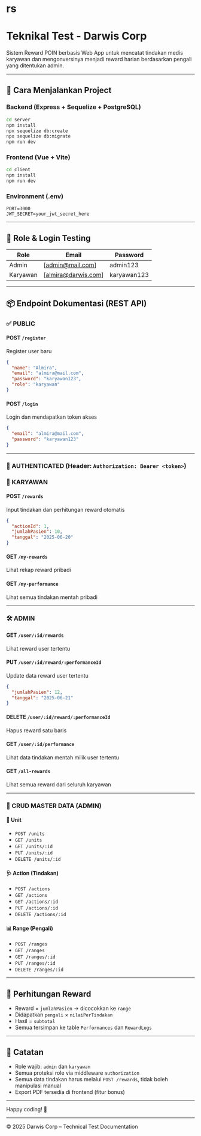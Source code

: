 # rs
# Teknikal Test - Darwis Corp

Sistem Reward POIN berbasis Web App untuk mencatat tindakan medis karyawan dan mengonversinya menjadi reward harian berdasarkan pengali yang ditentukan admin.

---

## 🚀 Cara Menjalankan Project

### Backend (Express + Sequelize + PostgreSQL)

```bash
cd server
npm install
npx sequelize db:create
npx sequelize db:migrate
npm run dev
```

### Frontend (Vue + Vite)

```bash
cd client
npm install
npm run dev
```

### Environment (.env)

```env
PORT=3000
JWT_SECRET=your_jwt_secret_here
```

---

## 👥 Role & Login Testing

| Role     | Email                                         |  Password   |
| -------- | --------------------------------------------- | ----------- |
| Admin    | [admin@mail.com]                              |   admin123  |
| Karyawan | [almira@darwis.com]                           | karyawan123 |

---

## 📦 Endpoint Dokumentasi (REST API)

### ✅ PUBLIC

#### POST `/register`

Register user baru

```json
{
  "name": "Almira",
  "email": "almira@mail.com",
  "password": "karyawan123",
  "role": "karyawan"
}
```

#### POST `/login`

Login dan mendapatkan token akses

```json
{
  "email": "almira@mail.com",
  "password": "karyawan123"
}
```

---

### 🔐 AUTHENTICATED (Header: `Authorization: Bearer <token>`)

### 📘 KARYAWAN

#### POST `/rewards`

Input tindakan dan perhitungan reward otomatis

```json
{
  "actionId": 1,
  "jumlahPasien": 10,
  "tanggal": "2025-06-20"
}
```

#### GET `/my-rewards`

Lihat rekap reward pribadi

#### GET `/my-performance`

Lihat semua tindakan mentah pribadi

---

### 🛠️ ADMIN

#### GET `/user/:id/rewards`

Lihat reward user tertentu

#### PUT `/user/:id/reward/:performanceId`

Update data reward user tertentu

```json
{
  "jumlahPasien": 12,
  "tanggal": "2025-06-21"
}
```

#### DELETE `/user/:id/reward/:performanceId`

Hapus reward satu baris

#### GET `/user/:id/performance`

Lihat data tindakan mentah milik user tertentu

#### GET `/all-rewards`

Lihat semua reward dari seluruh karyawan

---

### 🔧 CRUD MASTER DATA (ADMIN)

#### 📂 Unit

* `POST /units`
* `GET /units`
* `GET /units/:id`
* `PUT /units/:id`
* `DELETE /units/:id`

#### 🩺 Action (Tindakan)

* `POST /actions`
* `GET /actions`
* `GET /actions/:id`
* `PUT /actions/:id`
* `DELETE /actions/:id`

#### 📊 Range (Pengali)

* `POST /ranges`
* `GET /ranges`
* `GET /ranges/:id`
* `PUT /ranges/:id`
* `DELETE /ranges/:id`

---

## 🔢 Perhitungan Reward

* Reward = `jumlahPasien` → dicocokkan ke `range`
* Didapatkan `pengali` × `nilaiPerTindakan`
* Hasil = `subtotal`
* Semua tersimpan ke table `Performances` dan `RewardLogs`

---

## 📌 Catatan

* Role wajib: `admin` dan `karyawan`
* Semua proteksi role via middleware `authorization`
* Semua data tindakan harus melalui `POST /rewards`, tidak boleh manipulasi manual
* Export PDF tersedia di frontend (fitur bonus)

---

Happy coding! 🚀

---

© 2025 Darwis Corp – Technical Test Documentation
